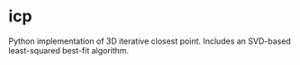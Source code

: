 # icp
Python implementation of 3D iterative closest point.  Includes an SVD-based least-squared best-fit algorithm.  

